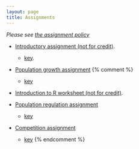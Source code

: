 ```yaml
---
layout: page
title: Assignments
---
```


_Please see [the assignment policy](/assignment_policy.html)_

* [Introductory assignment (not for credit)](/materials/intro.asn.pdf).
  * [key](materials/intro.key.pdf).

* [Population growth assignment](materials/pg.asn.pdf)
{% comment %} 
  * [key](materials/pg.key.pdf)

* [Introduction to R worksheet (not for credit)](http://lalashan.mcmaster.ca/theobio/3SS/index.php/Introduction_to_R).

* [Population regulation assignment](../../../materials/regulation.asn.pdf)
  * [key](../../../materials/regulation.key.pdf)

* [Competition assignment](../../../materials/competition.asn.pdf)
  * [key](../../../materials/competition.key.pdf)
{% endcomment %} 
